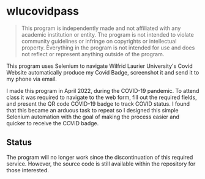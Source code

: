# wlucovidpass

> This program is independently made and not affiliated with any academic institution or entity. The program is not intended to violate community guidelines or infringe on copyrights or intellectual property. Everything in the program is not intended for use and does not reflect or represent anything outside of the program.

This program uses Selenium to navigate Wilfrid Laurier University's Covid Website automatically produce my Covid Badge, screenshot it and send it to my phone via email.

I made this program in April 2022, during the COVID-19 pandemic. To attend class it was required to navigate to the web form, fill out the required fields, and present the QR code COVID-19 badge to track COVID status. I found that this became an arduous task to repeat so I designed this simple Selenium automation with the goal of making the process easier and quicker to receive the COVID badge. 

## Status

The program will no longer work since the discontinuation of this required service. However, the source code is still available within the repository for those interested.
